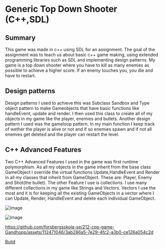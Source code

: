 # Generic Top Down Shooter (C++,SDL)
## Summary
This game was made in c++ using SDL for an assignment. The goal of the assignment was to teach us about basic c++ game making, using extended programming libraries such as SDL
and implementing design patterns. My game is a top down shooter where you have to kill as many enemies as possible to achieve a higher score. If an enemy touches you, you die and have to restart.


## Design patterns
Design patterns I used to achieve this was Subclass Sandbox and Type object pattern to make Gameobjects that have basic functions like handleEvent, update and render.
I then used this class to create all of my objects in my game like the player, enemies and bullets. Another design pattern I used was the gameloop pattern.
In my main function I keep track of wether the player is alive or not and if so enemies spawn and if not all enemies get deleted and the player can restart the level.

## C++ Advanced Features
Two C++ Advanced Features I used in the game was first runtime polymorphism. As all my objects in the game inherit from the base class GameObject I override the virtual functions Update,HandleEvent and Render in all my classes that inherit from GameObject. These are: Player, Enemy and Shot(the bullet).
The other Feature I use is collections. I use many different collections in my game like Strings and Vectors. Vectors I use the most and it is for keeping all the existing GameObjects in a vector where I can Update, Render, HandleEvent and delete each individual GameObject.

![image](https://github.com/forsbergsskola-se/212-cpp-game-Gandhopp/assets/112471046/426c7aa5-d366-419d-a2c6-afd56c6a2c99)

![image](https://github.com/forsbergsskola-se/212-cpp-game-Gandhopp/assets/112471046/69ef2493-44d1-4ca8-81ed-761eb66934c9)

https://github.com/forsbergsskola-se/212-cpp-game-Gandhopp/assets/112471046/3ab286a5-7e29-4fc2-a3b0-ce126a054c2d

[Build](https://github.com/forsbergsskola-se/212-cpp-game-Gandhopp/files/12227124/Release.zip)

